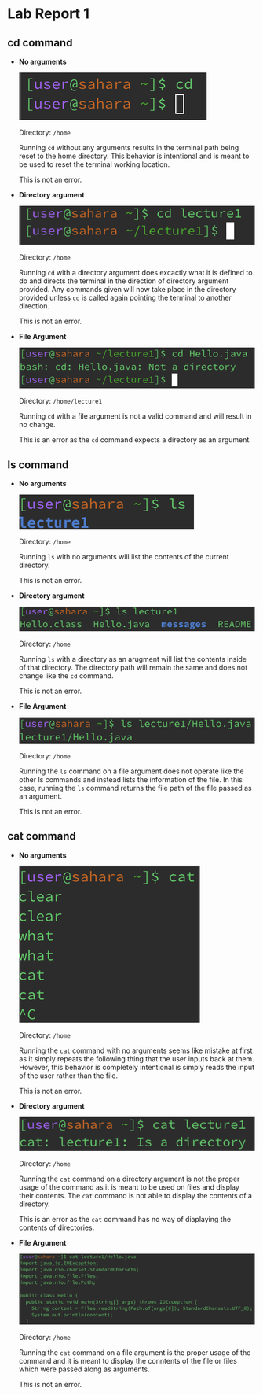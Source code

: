 # Lab Report 1

## cd command
* __No arguments__
  
  ![Image](lab-report-1-pics/cd-no-args.png)
  
  Directory: `/home`

  Running `cd` without any arguments results in the terminal path being reset to the home directory. This behavior is intentional and is meant to be used to reset the terminal working location.

  This is not an error.
* __Directory argument__

  ![Image](lab-report-1-pics/cd-direc-arg.png)
  
  Directory: `/home`

  Running `cd` with a directory argument does excactly what it is defined to do and directs the terminal in the direction of directory argument provided. Any commands given will now take place in the directory provided unless `cd` is called again pointing the terminal to another direction.

  This is not an error.
* __File Argument__

  ![Image](lab-report-1-pics/cd-file-arg.png)

  Directory: `/home/lecture1`

  Running `cd` with a file argument is not a valid command and will result in no change.

  This is an error as the `cd` command expects a directory as an argument.
  
## ls command
* __No arguments__

  ![Image](lab-report-1-pics/ls-no-args.png)
  
  Directory: `/home`

  Running `ls` with no arguments will list the contents of the current directory.

  This is not an error.
* __Directory argument__

  ![Image](lab-report-1-pics/ls-direc-arg.png)
  
  Directory: `/home`

  Running `ls` with a directory as an arugment will list the contents inside of that directory. The directory path will remain the same and does not change like the `cd` command.

  This is not an error.
* __File Argument__

  ![Image](lab-report-1-pics/ls-file-arg.png)
  
  Directory: `/home`

  Running the `ls` command on a file argument does not operate like the other ls commands and instead lists the information of the file. In this case, running the `ls` command returns the file path of the file passed as an argument.

  This is not an error.

## cat command
* __No arguments__

  ![Image](lab-report-1-pics/cat-no-args.png)

  Directory: `/home`

  Running the `cat` command with no arguments seems like mistake at first as it simply repeats the following thing that the user inputs back at them. However, this behavior is completely intentional is simply reads the input of the user rather than the file.

  This is not an error.
* __Directory argument__

  ![Image](lab-report-1-pics/cat-direc-arg.png)

  Directory: `/home`

  Running the `cat` command on a directory argument is not the proper usage of the command as it is meant to be used on files and display their contents. The `cat` command is not able to display the contents of a directory.

  This is an error as the `cat` command has no way of diaplaying the contents of directories.
* __File Argument__

  ![Image](lab-report-1-pics/cat-file-arg.png)

  Directory: `/home`

  Running the `cat` command on a file argument is the proper usage of the command and it is meant to display the conntents of the file or files which were passed along as arguments.

  This is not an error.
